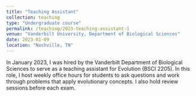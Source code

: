 ```yaml
---
title: "Teaching Assistant"
collection: teaching
type: "Undergraduate course"
permalink: /teaching/2023-teaching-assistant-1
venue: "Vanderbilt University, Department of Biological Sciences"
date: 2023-01-09
location: "Nashville, TN"
---
```


In January 2023, I was hired by the Vanderbilt Department of Biological Sciences to serve as a teaching assistant for Evolution (BSCI 2205). In this role, I host weekly office hours for students to ask questions and work through problems that apply evolutionary concepts. I also hold review sessions before each exam.

